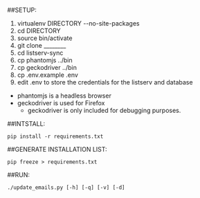 ##SETUP:
1. virtualenv DIRECTORY --no-site-packages
2. cd DIRECTORY
3. source bin/activate
4. git clone ________
5. cd listserv-sync
6. cp phantomjs ../bin
7. cp geckodriver ../bin
8. cp .env.example .env
9. edit .env to store the credentials for the listserv and database

* phantomjs is a headless browser
* geckodriver is used for Firefox
    * geckodriver is only included for debugging purposes.

##INTSTALL:
```
pip install -r requirements.txt
```

##GENERATE INSTALLATION LIST:
```
pip freeze > requirements.txt
```

##RUN:
```
./update_emails.py [-h] [-q] [-v] [-d]
```
